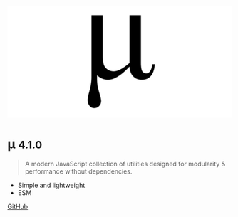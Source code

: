 ![logo](media/mu.png)

# µ <small>4.1.0</small>

> A modern JavaScript collection of utilities designed for modularity & performance without dependencies.

- Simple and lightweight
- ESM

[GitHub](https://github.com/efureev/mu)
